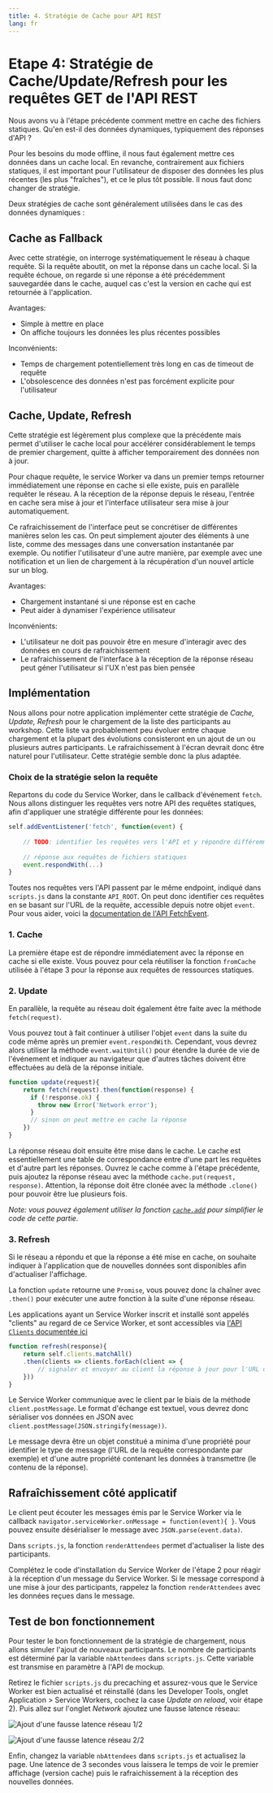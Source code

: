 ```yaml
---
title: 4. Stratégie de Cache pour API REST
lang: fr
---
```


# Etape 4: Stratégie de Cache/Update/Refresh pour les requêtes GET de l'API REST

Nous avons vu à l'étape précédente comment mettre en cache des fichiers statiques. Qu'en est-il des données dynamiques, typiquement des réponses d'API ?

Pour les besoins du mode offline, il nous faut également mettre ces données dans un cache local. En revanche, contrairement aux fichiers statiques, il est important pour l'utilisateur de disposer des données les plus récentes (les plus "fraîches"), et ce le plus tôt possible. Il nous faut donc changer de stratégie.

Deux stratégies de cache sont généralement utilisées dans le cas des données dynamiques :

## Cache as Fallback

Avec cette stratégie, on interroge systématiquement le réseau à chaque requête. Si la requête aboutit, on met la réponse dans un cache local. Si la requête échoue, on regarde si une réponse a été précédemment sauvegardée dans le cache, auquel cas c'est la version en cache qui est retournée à l'application.

Avantages:

- Simple à mettre en place
- On affiche toujours les données les plus récentes possibles

Inconvénients:

- Temps de chargement potentiellement très long en cas de timeout de requête
- L'obsolescence des données n'est pas forcément explicite pour l'utilisateur

## Cache, Update, Refresh

Cette stratégie est légèrement plus complexe que la précédente mais permet d'utiliser le cache local pour accélérer considérablement le temps de premier chargement, quitte à afficher temporairement des données non à jour.

Pour chaque requête, le service Worker va dans un premier temps retourner immédiatement une réponse en cache si elle existe, puis en parallèle requêter le réseau. A la réception de la réponse depuis le réseau, l'entrée en cache sera mise à jour et l'interface utilisateur sera mise à jour automatiquement.

Ce rafraichissement de l'interface peut se concrétiser de différentes manières selon les cas. On peut simplement ajouter des éléments à une liste, comme des messages dans une conversation instantanée par exemple. Ou notifier l'utilisateur d'une autre manière, par exemple avec une notification et un lien de chargement à la récupération d'un nouvel article sur un blog.

Avantages:

- Chargement instantané si une réponse est en cache
- Peut aider à dynamiser l'expérience utilisateur

Inconvénients:

- L'utilisateur ne doit pas pouvoir être en mesure d'interagir avec des données en cours de rafraichissement
- Le rafraichissement de l'interface à la réception de la réponse réseau peut géner l'utilisateur si l'UX n'est pas bien pensée

## Implémentation

Nous allons pour notre application implémenter cette stratégie de *Cache, Update, Refresh* pour le chargement de la liste des participants au workshop. Cette liste va probablement peu évoluer entre chaque chargement et la plupart des évolutions consisteront en un ajout de un ou plusieurs autres participants. Le rafraichissement à l'écran devrait donc être naturel pour l'utilisateur. Cette stratégie semble donc la plus adaptée.

### Choix de la stratégie selon la requête

Repartons du code du Service Worker, dans le callback d'événement `fetch`. Nous allons distinguer les requêtes vers notre API des requêtes statiques, afin d'appliquer une stratégie différente pour les données:

```js
self.addEventListener('fetch', function(event) {
    
    // TODO: identifier les requêtes vers l'API et y répondre différemment
    
    // réponse aux requêtes de fichiers statiques
    event.respondWith(...)    
}
```

Toutes nos requêtes vers l'API passent par le même endpoint, indiqué dans `scripts.js` dans la constante `API_ROOT`. On peut donc identifier ces requêtes en se basant sur l'URL de la requête, accessible depuis notre objet `event`. Pour vous aider, voici la [documentation de l'API FetchEvent](https://developer.mozilla.org/en-US/docs/Web/API/FetchEvent).

### 1. Cache

La première étape est de répondre immédiatement avec la réponse en cache si elle existe. Vous pouvez pour cela réutiliser la fonction `fromCache` utilisée à l'étape 3 pour la réponse aux requêtes de ressources statiques.

### 2. Update

En parallèle, la requête au réseau doit également être faite avec la méthode `fetch(request)`.

Vous pouvez tout à fait continuer à utiliser l'objet `event` dans la suite du code même après un premier `event.respondWith`. Cependant, vous devrez alors utiliser la méthode `event.waitUntil()` pour étendre la durée de vie de l'événement et indiquer au navigateur que d'autres tâches doivent être effectuées au delà de la réponse initiale.

```js
function update(request){
	return fetch(request).then(function(response) {
      if (!response.ok) {
        throw new Error('Network error');
      }
      // sinon on peut mettre en cache la réponse
    })
}
```

La réponse réseau doit ensuite être mise dans le cache. Le cache est essentiellement une table de correspondance entre d'une part les requêtes et d'autre part les réponses. Ouvrez le cache comme à l'étape précédente, puis ajoutez la réponse réseau avec la méthode `cache.put(request, response)`. Attention, la réponse doit être clonée avec la méthode `.clone()` pour pouvoir être lue plusieurs fois.

*Note: vous pouvez également utiliser la fonction [`cache.add`](https://developer.mozilla.org/en-US/docs/Web/API/Cache/add) pour simplifier le code de cette partie.*

### 3. Refresh

Si le réseau a répondu et que la réponse a été mise en cache, on souhaite indiquer à l'application que de nouvelles données sont disponibles afin d'actualiser l'affichage.

La fonction `update` retourne une `Promise`, vous pouvez donc la chaîner avec `.then()` pour exécuter une autre fonction à la suite d'une réponse réseau.

Les applications ayant un Service Worker inscrit et installé sont appelés "clients" au regard de ce Service Worker, et sont accessibles via [l'API `Clients` documentée ici](https://developer.mozilla.org/en-US/docs/Web/API/Clients)

```js
function refresh(response){
	return self.clients.matchAll()
	.then(clients => clients.forEach(client => {
		// signaler et envoyer au client la réponse à jour pour l'URL donnée
	}))
}
```

Le Service Worker communique avec le client par le biais de la méthode `client.postMessage`. Le format d'échange est textuel, vous devrez donc sérialiser vos données en JSON avec `client.postMessage(JSON.stringify(message))`.

Le message devra être un objet constitué a minima d'une propriété pour identifier le type de message (l'URL de la requête correspondante par exemple) et d'une autre propriété contenant les données à transmettre (le contenu de la réponse).

## Rafraîchissement côté applicatif

Le client peut écouter les messages émis par le Service Worker via le callback `navigator.serviceWorker.onMessage = function(event){ }`. Vous pouvez ensuite désérialiser le message avec `JSON.parse(event.data)`.

Dans `scripts.js`, la fonction `renderAttendees` permet d'actualiser la liste des participants.

Complétez le code d'installation du Service Worker de l'étape 2 pour réagir à la réception d'un message du Service Worker. Si le message correspond à une mise à jour des participants, rappelez la fonction `renderAttendees` avec les données reçues dans le message.

## Test de bon fonctionnement

Pour tester le bon fonctionnement de la stratégie de chargement, nous allons simuler l'ajout de nouveaux participants. Le nombre de participants est déterminé par la variable `nbAttendees` dans `scripts.js`. Cette variable est transmise en paramètre à l'API de mockup.

Retirez le fichier `scripts.js` du precaching et assurez-vous que le Service Worker est bien actualisé et réinstallé (dans les Developer Tools, onglet Application > Service Workers, cochez la case *Update on reload*, voir étape 2). Puis allez sur l'onglet *Network* ajoutez une fausse latence réseau:

![Ajout d'une fausse latence réseau 1/2](./readme_assets/chrome_throttling.png)

![Ajout d'une fausse latence réseau 2/2](./readme_assets/chrome_throttling_2.png) 

Enfin, changez la variable `nbAttendees` dans `scripts.js` et actualisez la page. Une latence de 3 secondes vous laissera le temps de voir le premier affichage (version cache) puis le rafraichissement à la réception des nouvelles données.
